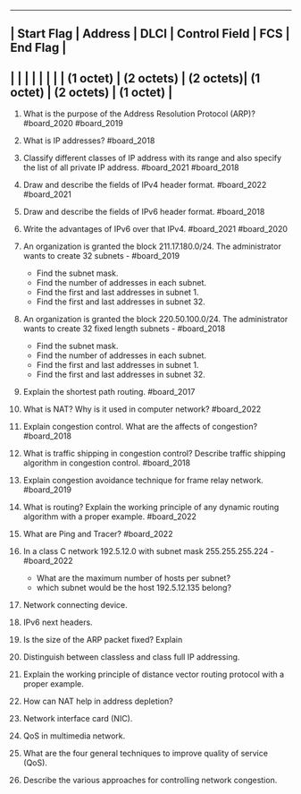 ------------------------------------------------------------------
| Start Flag | Address  | DLCI | Control Field | FCS | End Flag |
------------------------------------------------------------------
|            |          |      |               |     |          |
|  (1 octet) | (2 octets) | (2 octets)| (1 octet) | (2 octets) | (1 octet) |
------------------------------------------------------------------



1. What is the purpose of the Address Resolution Protocol (ARP)? #board_2020 #board_2019 
2. What is IP addresses? #board_2018 
3. Classify different classes of IP address with its range and also specify the list of all private IP address. #board_2021 #board_2018 
4. Draw and describe the fields of  IPv4 header format. #board_2022 #board_2021 
5. Draw and describe the fields of IPv6 header format. #board_2018 
6. Write the advantages of IPv6 over that IPv4. #board_2021 #board_2020 
7. An organization is granted the block 211.17.180.0/24. The administrator wants to create 32 subnets - #board_2019 
	- Find the subnet mask.
	- Find the number of addresses in each subnet.
	- Find the first and last addresses in subnet 1.
	- Find the first and last addresses in subnet 32.
8. An organization is granted the block 220.50.100.0/24. The administrator wants to create 32 fixed length subnets - #board_2018 
	- Find the subnet mask.
	- Find the number of addresses in each subnet.
	- Find the first and last addresses in subnet 1.
	- Find the first and last addresses in subnet 32.
9. Explain the shortest path routing. #board_2017 
10. What is NAT? Why is it used in computer network? #board_2022 
11. Explain congestion control. What are the affects of congestion? #board_2018 
12. What is traffic shipping in congestion control? Describe traffic shipping algorithm in congestion control. #board_2018 
13. Explain congestion avoidance technique for frame relay network. #board_2019 
14. What is routing? Explain the working principle of any dynamic routing algorithm with a proper example. #board_2022 
15. What are Ping and Tracer? #board_2022 
16. In a class C network 192.5.12.0 with subnet mask 255.255.255.224 - #board_2022 
	- What are the maximum number of hosts per subnet?
	- which subnet would be the host 192.5.12.135 belong?
	  
	  
17. Network connecting device.
18. IPv6 next headers.
19. Is the size of the ARP packet fixed? Explain
20. Distinguish between classless and class full IP addressing.
21. Explain the working principle of distance vector routing protocol with a proper example.
22. How can NAT help in address depletion?
23. Network interface card (NIC).
24. QoS in multimedia network.
25. What are the four general techniques to improve quality of service (QoS).
26. Describe the various approaches for controlling network congestion.
